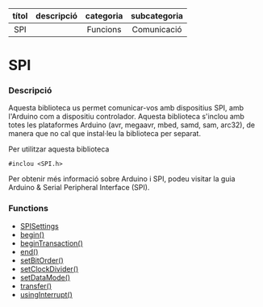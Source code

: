
| títol | descripció   | categoria  | subcategoria        |
| :---: | :----------: | :--------: | :-----------------: |
| SPI | | Funcions | Comunicació |

# SPI

### Descripció

Aquesta biblioteca us permet comunicar-vos amb dispositius SPI, amb l'Arduino com a dispositiu controlador. Aquesta biblioteca s'inclou amb totes les plataformes Arduino (avr, megaavr, mbed, samd, sam, arc32), de manera que no cal que instal·leu la biblioteca per separat.

Per utilitzar aquesta biblioteca

```
#inclou <SPI.h>
```

Per obtenir més informació sobre Arduino i SPI, podeu visitar la guia Arduino & Serial Peripheral Interface (SPI).

### Functions

* [SPISettings](./spi/SPISettings.md)
* [begin()](./spi/SPIbegin.md)
* [beginTransaction()](./spi/SPIbeginTransaction.md)
* [end()](./spi/SPIend.md)
* [setBitOrder()](./spi/SPIsetBitOrder.md)
* [setClockDivider()](./spi/SPIsetClockDivider.md)
* [setDataMode()](./spi/SPIsetDataMode.md)
* [transfer()](./spi/SPItransfer.md)
* [usingInterrupt()](./spi/SPIusingInterrupt.md)
